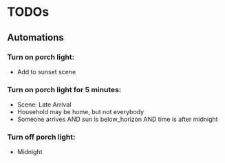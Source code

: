 # TODOs
## Automations
### Turn on porch light:
- Add to sunset scene

### Turn on porch light for 5 minutes:
- Scene: Late Arrival
- Household may be home, but not everybody
- Someone arrives AND sun is below\_horizon AND time is after midnight

### Turn off porch light:
- Midnight
